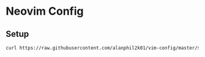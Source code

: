 # Neovim Config

## Setup
``` sh
curl https://raw.githubusercontent.com/alanphil2k01/vim-config/master/setup_nvim.sh | bash
```
